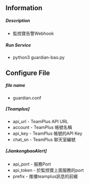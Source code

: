 Information
---

##### Description

 - 監控寶告警Webhook

##### Run Service
 - python3 guardian-bao.py
 

Configure File
---

##### file name
 - guardian.conf

##### [Teamplus]
 
 - api_url - TeamPlus API URL
 - account - TeamPlus 帳號名稱
 - api_key - TeamPlus 帳號的API Key
 - chat_sn - TeamPlus 聊天室編號

 
##### [JiankongbaoAlert]

 - api_port - 服務Port
 - api_token - 於監控寶上面服務的port
 - prefix - 推播teamplus訊息的前綴
